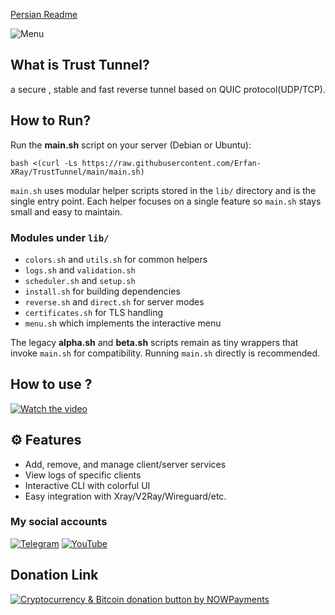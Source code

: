 [Persian Readme](https://github.com/Erfan-XRay/TrustTunnel/blob/main/README_FA.md)

![Menu](https://github.com/Erfan-XRay/TrustTunnel/blob/main/menu.png)

## What is Trust Tunnel?
a secure , stable and fast reverse tunnel based on QUIC protocol(UDP/TCP).
## How to Run?
Run the **main.sh** script on your server (Debian or Ubuntu):
```
bash <(curl -Ls https://raw.githubusercontent.com/Erfan-XRay/TrustTunnel/main/main.sh)
```
`main.sh` uses modular helper scripts stored in the `lib/` directory and is the single entry point.
Each helper focuses on a single feature so `main.sh` stays small and easy to maintain.
### Modules under `lib/`
- `colors.sh` and `utils.sh` for common helpers
- `logs.sh` and `validation.sh`
- `scheduler.sh` and `setup.sh`
- `install.sh` for building dependencies
- `reverse.sh` and `direct.sh` for server modes
- `certificates.sh` for TLS handling
- `menu.sh` which implements the interactive menu

The legacy **alpha.sh** and **beta.sh** scripts remain as tiny wrappers that invoke `main.sh` for compatibility. Running `main.sh` directly is recommended.
## How to use ?
[![Watch the video](https://img.youtube.com/vi/mwQJ4_pYLNc/hqdefault.jpg)](https://youtu.be/mwQJ4_pYLNc)
## ⚙️ Features
- Add, remove, and manage client/server services
- View logs of specific clients
- Interactive CLI with colorful UI
- Easy integration with Xray/V2Ray/Wireguard/etc.

### My social accounts

[![Telegram](https://img.shields.io/badge/Telegram--0088CC?style=for-the-badge&logo=telegram&logoColor=white)](https://t.me/Erfan_XRay) 
[![YouTube](https://img.shields.io/badge/YouTube--FF0000?style=for-the-badge&logo=youtube&logoColor=white)](https://www.youtube.com/@Erfan_XRay/videos)

## Donation Link

<a href="https://nowpayments.io/donation?api_key=HHZTHS8-YC9MEHG-HTC73AH-5WVP950" target="_blank" rel="noreferrer noopener">
    <img src="https://nowpayments.io/images/embeds/donation-button-white.svg" alt="Cryptocurrency & Bitcoin donation button by NOWPayments">
</a>
